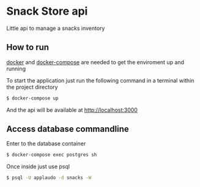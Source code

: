 # Snack Store api

Little api to manage a snacks inventory

## How to run

[docker](https://docs.docker.com/engine/installation/) and [docker-compose](https://docs.docker.com/compose/install/) are needed to get the enviroment up and running

To start the application just run the following command in a terminal within the project directory

```bash
$ docker-compose up
``` 
And the api will be available at [http://localhost:3000](http://localhost:3000)

## Access database commandline

Enter to the database container

```bash
$ docker-compose exec postgres sh
``` 

Once inside just use psql

```bash
$ psql -U applaudo -d snacks -W
``` 
